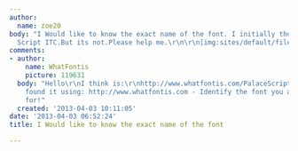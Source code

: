 ```yaml
---
author:
  name: zoe20
body: "I Would like to know the exact name of the font. I initially thought its Edwardian
  Script ITC.But its not.Please help me.\r\n\r\n[img:sites/default/files/old-images/victoria_5633.jpg]\r\n\r\n"
comments:
- author:
    name: WhatFontis
    picture: 119631
  body: "Hello\r\nI think is:\r\nhttp://www.whatfontis.com/PalaceScriptMTStd-SemiBold.font?text=Victoria\r\nAlex\r\nI
    found it using: http://www.whatfontis.com - Identify the font you are looking
    for!"
  created: '2013-04-03 10:11:05'
date: '2013-04-03 06:52:24'
title: I Would like to know the exact name of the font

---
```

